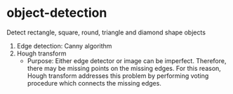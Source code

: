 # object-detection
Detect rectangle, square, round, triangle and diamond shape objects

1. Edge detection: Canny algorithm
2. Hough transform
    - Purpose: Either edge detector or image can be imperfect. Therefore, there may be missing points on the missing edges. For this reason, Hough transform addresses this problem by performing voting procedure which connects the missing edges.